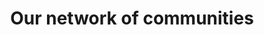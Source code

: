 ---
# Page title
title: Our network of communities
# Page type - we want a landing page (such as a homepage)
type: landing

# Your landing page sections - add as many different content blocks as you like
sections:
  - block: markdown
    id: numbers
    content:
      title: A shared platform for global communities.
      subtitle: 
      text: |

        {{< figure src="/images/communities/map-of-communities.png" >}}

        We serve a global network of communities that create and share knowledge.
        The map above shows active communities in our network, and the size of each circle corresponds to the size of each community.
        See [our interactive map of active communities](https://2i2c.org/kpis/cloud/#map-of-hubs) for the latest data.

        <style>
        .showcase:nth-child(even) div.row {
            display: flex;
            flex-direction: row-reverse;
        }
        </style>

        <div class="row">
            <div id="stats" class="section-heading d-flex flex-wrap col-6 mb-3">
                <h2 class="mb-0">2i2c in numbers</h2>
                <div class="stat col-6">
                    <h5 class="card-title text-uppercase text-muted mb-0">Communities</h5>
                    <span class="h2 font-weight-bold mb-0">>80</span>
                </div>
                <div class="stat col-6">
                    <h5 class="card-title text-uppercase text-muted mb-0">Active users</h5>
                    <span class="h2 font-weight-bold mb-0">>6500</span>
                </div>
                <div class="stat col-6">
                    <h5 class="card-title text-uppercase text-muted mb-0">Countries</h5>
                    <span class="h2 font-weight-bold mb-0">>15</span>
                </div>
                <div class="stat col-6">
                    <h5 class="card-title text-uppercase text-muted mb-0">Upstream PRs</h5>
                    <span class="h2 font-weight-bold mb-0">>2000</span>
                </div>
            </div>
            <div class="section-heading col-6 mb-3">
                <h2 class="mb-0">Case studies</h2>
                <ul class="link-list">
                    <li><a href="#cryocloud">Distributed cryosphere research</a></li>
                    <li><a href="#data8">Data science education</a></li>
                    <li><a href="#spyglass">Communicating open science</a></li>
                    <li><a href="#catalyst">Global hubs for biomedical imaging</a></li>
                </ul>
            </div>
        </div>

        {{< cta cta_text="Join our community network" cta_link="/join" cta_new_tab="false" >}}
       
  - block: markdown
    id: cryocloud
    design:
        columns: 2
        css_class: showcase
    content:
      title: "Research community: Cryosphere research in the cloud"
      subtitle: Cryocloud is a research hub dedicated to "accelerating discovery and enhancing collaboration for NASA Cryosphere communities". They use their hub to provide access to [NASA Earthdata cloud](https://book.cryointhecloud.com/tutorials/NASA-Earthdata-Cloud-Access/1.Intro-Earthdata-Cloud.html) use a [community Jupyter Book](https://book.cryointhecloud.com) to organize training and learning within the community via community workshops.
      text: |

        {{< figure src="/images/communities/cryocloud-landing.png" >}}
        {{< figure src="/images/communities/cryocloud-data.png" >}}

        [landing page](https://cryointhecloud.com/) | [Community knowledge base](http://book.cryointhecloud.com/)


  - block: markdown
    id: data8
    design:
        columns: 2
        css_class: showcase
        

    content:
      title: "Education community: Data 8 for Community Colleges in California "
      subtitle: The [Data 8 class](https://data8.org) began as a large introductory data science class at UC Berkeley. It uses a Jupyter Book for all course materials, and uses [JupyterHub magic links](/platform/#magiclink) to distribute course content from the textbook. 2i2c is working with the Data 8 team to deploy JupyterHubs for community colleges in California that run the Data 8 course, to make the infrastructure and content broadly accessible.
      text: |

        {{< figure src="/images/communities/data8-landing.png" >}}
        {{< figure src="/images/communities/data8-textbook.png" >}}

        [landing page](https://cdss.berkeley.edu/education/courses/data-8/) | [Data 8 textbook](http://inferentialthinking.com/)

  - block: markdown
    id: catalyst
    design:
        columns: 2
        css_class: showcase
    content:
      title: "Research communities: The Catalyst Project: Serving historically marginalized communities"
      subtitle: The [Catalyst Project](https://catalystproject.cloud) serves interactive computing hubs to biomedical communities in Latin America and Africa. The project is aimed at learning about the unique challenges in serving communities in global regions that are historically under-served or under-resourced, with the goal of designing effective and sustainable interactive computing services for these communities.
      text: |

        {{< figure src="/images/communities/catalyst-landing.png" >}}
        {{< figure src="/images/communities/catalyst-training.png" >}}

        [Catalyst project page](https://catalystproject.cloud) | [Hub champion training](https://catalystproject.cloud/hub-champion-training/)


  - block: markdown
    id: spyglass
    design:
        columns: 2
        css_class: showcase
    content:
      title: "Research communication: The spyglass toolbox demonstration hub"
      subtitle: |
        [Spyglass](https://github.com/LorenFrankLab/spyglass) is a framework for reproducible and shareable neuroscience research produced by [Loren Frank's lab](https://github.com/LorenFrankLab) at the University of California, San Francisco. They recently released [a preprint about their toolbox](https://www.biorxiv.org/content/10.1101/2024.01.25.577295v3), and are using a 2i2c hub to provide accessible interactive cloud environments that demonstrate its functionality and helps researchers get started.
      text: |


        {{< figure src="/images/communities/spyglass-landing.png" >}}
        {{< figure src="/images/communities/spyglass-demo.png" >}}

        [Spyglass project page](https://lorenfranklab.github.io/spyglass/latest/) | [Biorxiv article](https://www.biorxiv.org/content/10.1101/2024.01.25.577295v1)


  - block: markdown
    id: join
    content:
      title: "Join our community network"
      subtitle: |
        
      text: |

        {{< cta cta_text="Join our network of communities" cta_link="/join" cta_new_tab="false" >}}

---